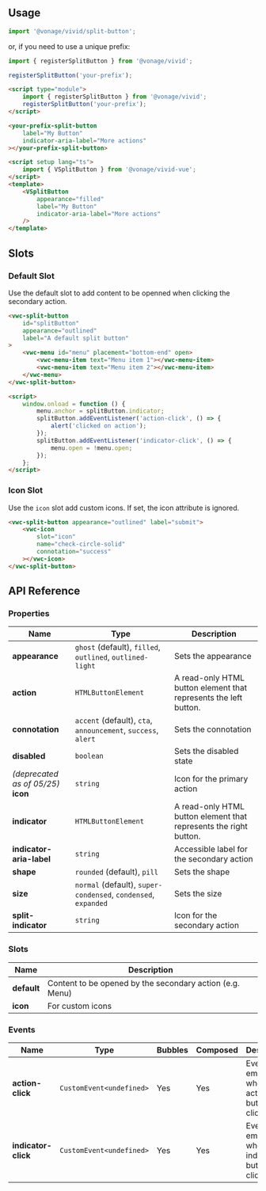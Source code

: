 ## Usage

<vwc-tabs gutters="none">
<vwc-tab label="Web component"></vwc-tab>
<vwc-tab-panel>

```js
import '@vonage/vivid/split-button';
```

or, if you need to use a unique prefix:

```js
import { registerSplitButton } from '@vonage/vivid';

registerSplitButton('your-prefix');
```

```html preview
<script type="module">
	import { registerSplitButton } from '@vonage/vivid';
	registerSplitButton('your-prefix');
</script>

<your-prefix-split-button
	label="My Button"
	indicator-aria-label="More actions"
></your-prefix-split-button>
```

</vwc-tab-panel>
<vwc-tab label="Vue"></vwc-tab>
<vwc-tab-panel>

```html
<script setup lang="ts">
	import { VSplitButton } from '@vonage/vivid-vue';
</script>
<template>
	<VSplitButton
		appearance="filled"
		label="My Button"
		indicator-aria-label="More actions"
	/>
</template>
```

</vwc-tab-panel>
</vwc-tabs>

## Slots

### Default Slot

Use the default slot to add content to be openned when clicking the secondary action.

```html preview 180px
<vwc-split-button
	id="splitButton"
	appearance="outlined"
	label="A default split button"
>
	<vwc-menu id="menu" placement="bottom-end" open>
		<vwc-menu-item text="Menu item 1"></vwc-menu-item>
		<vwc-menu-item text="Menu item 2"></vwc-menu-item>
	</vwc-menu>
</vwc-split-button>

<script>
	window.onload = function () {
		menu.anchor = splitButton.indicator;
		splitButton.addEventListener('action-click', () => {
			alert('clicked on action');
		});
		splitButton.addEventListener('indicator-click', () => {
			menu.open = !menu.open;
		});
	};
</script>
```

### Icon Slot

Use the `icon` slot add custom icons. If set, the icon attribute is ignored.

```html preview
<vwc-split-button appearance="outlined" label="submit">
	<vwc-icon
		slot="icon"
		name="check-circle-solid"
		connotation="success"
	></vwc-icon>
</vwc-split-button>
```

## API Reference

### Properties

<div class="table-wrapper">

| Name                                   | Type                                                           | Description                                                       |
| -------------------------------------- | -------------------------------------------------------------- | ----------------------------------------------------------------- |
| **appearance**                         | `ghost` (default), `filled`, `outlined`, `outlined-light`      | Sets the appearance                                               |
| **action**                             | `HTMLButtonElement`                                            | A read-only HTML button element that represents the left button.  |
| **connotation**                        | `accent` (default), `cta`, `announcement`, `success`, `alert`  | Sets the connotation                                              |
| **disabled**                           | `boolean`                                                      | Sets the disabled state                                           |
| _(deprecated as of 05/25)_<br>**icon** | `string`                                                       | Icon for the primary action                                       |
| **indicator**                          | `HTMLButtonElement`                                            | A read-only HTML button element that represents the right button. |
| **indicator-aria-label**               | `string`                                                       | Accessible label for the secondary action                         |
| **shape**                              | `rounded` (default), `pill`                                    | Sets the shape                                                    |
| **size**                               | `normal` (default), `super-condensed`, `condensed`, `expanded` | Sets the size                                                     |
| **split-indicator**                    | `string`                                                       | Icon for the secondary action                                     |

</div>

### Slots

<div class="table-wrapper">

| Name        | Description                                              |
| ----------- | -------------------------------------------------------- |
| **default** | Content to be opened by the secondary action (e.g. Menu) |
| **icon**    | For custom icons                                         |

</div>

### Events

<div class="table-wrapper">

| Name                | Type                     | Bubbles | Composed | Description                                        |
| ------------------- | ------------------------ | ------- | -------- | -------------------------------------------------- |
| **action-click**    | `CustomEvent<undefined>` | Yes     | Yes      | Event emitted when the action button is clicked    |
| **indicator-click** | `CustomEvent<undefined>` | Yes     | Yes      | Event emitted when the indicator button is clicked |

</div>
